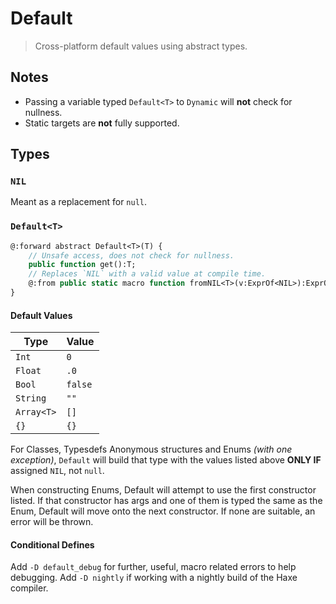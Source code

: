 # Default

> Cross-platform default values using abstract types.

## Notes

- Passing a variable typed `Default<T>` to `Dynamic` will **not** check for nullness.
- Static targets are **not** fully supported.

## Types

### `NIL`

Meant as a replacement for `null`.

### `Default<T>`

```Haxe
@:forward abstract Default<T>(T) {
    // Unsafe access, does not check for nullness.
    public function get():T;
    // Replaces `NIL` with a valid value at compile time.
    @:from public static macro function fromNIL<T>(v:ExprOf<NIL>):ExprOf<be.types.Default<T>>;
}
```

#### Default Values

| Type | Value |
| -------- | -------- |
| `Int`   | `0`   |
| `Float`   | `.0`   |
| `Bool`   | `false`   |
| `String`   | `""`   |
| `Array<T>`   | `[]`   |
| `{}`   | `{}`   |

For Classes, Typesdefs Anonymous structures and Enums _(with one exception)_, `Default` will build that type with the values listed above **ONLY IF** assigned `NIL`, not `null`.

When constructing Enums, Default will attempt to use the first constructor listed. If that constructor has args and one of them is typed the same as the Enum, Default will move onto the next constructor. If none are suitable, an error will be thrown.

#### Conditional Defines

Add `-D default_debug` for further, useful, macro related errors to help debugging.
Add `-D nightly` if working with a nightly build of the Haxe compiler.


